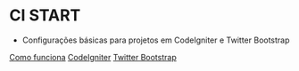 CI START
========

* Configurações básicas para projetos em CodeIgniter e Twitter Bootstrap

[Como funciona](http://www.renanmpimentel.com/ci_start)
[CodeIgniter](http://www.codeigniter.com)
[Twitter Bootstrap](http://twitter.github.com/bootstrap/)

